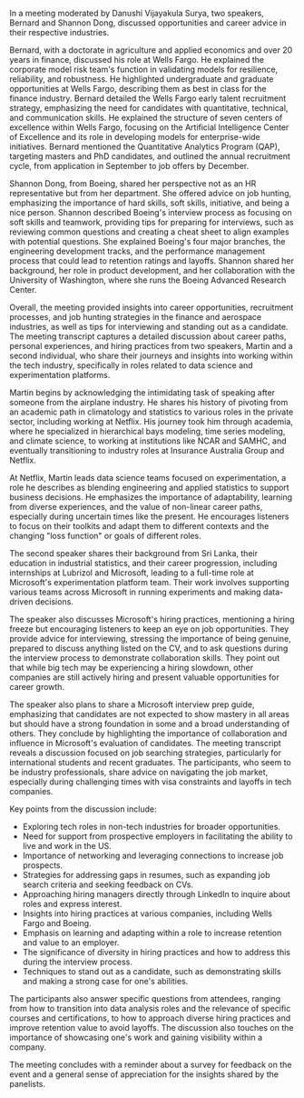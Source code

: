 In a meeting moderated by Danushi Vijayakula Surya, two speakers, Bernard and Shannon Dong, discussed opportunities and career advice in their respective industries.

Bernard, with a doctorate in agriculture and applied economics and over 20 years in finance, discussed his role at Wells Fargo. He explained the corporate model risk team's function in validating models for resilience, reliability, and robustness. He highlighted undergraduate and graduate opportunities at Wells Fargo, describing them as best in class for the finance industry. Bernard detailed the Wells Fargo early talent recruitment strategy, emphasizing the need for candidates with quantitative, technical, and communication skills. He explained the structure of seven centers of excellence within Wells Fargo, focusing on the Artificial Intelligence Center of Excellence and its role in developing models for enterprise-wide initiatives. Bernard mentioned the Quantitative Analytics Program (QAP), targeting masters and PhD candidates, and outlined the annual recruitment cycle, from application in September to job offers by December.

Shannon Dong, from Boeing, shared her perspective not as an HR representative but from her department. She offered advice on job hunting, emphasizing the importance of hard skills, soft skills, initiative, and being a nice person. Shannon described Boeing's interview process as focusing on soft skills and teamwork, providing tips for preparing for interviews, such as reviewing common questions and creating a cheat sheet to align examples with potential questions. She explained Boeing's four major branches, the engineering development tracks, and the performance management process that could lead to retention ratings and layoffs. Shannon shared her background, her role in product development, and her collaboration with the University of Washington, where she runs the Boeing Advanced Research Center.

Overall, the meeting provided insights into career opportunities, recruitment processes, and job hunting strategies in the finance and aerospace industries, as well as tips for interviewing and standing out as a candidate.
The meeting transcript captures a detailed discussion about career paths, personal experiences, and hiring practices from two speakers, Martin and a second individual, who share their journeys and insights into working within the tech industry, specifically in roles related to data science and experimentation platforms.

Martin begins by acknowledging the intimidating task of speaking after someone from the airplane industry. He shares his history of pivoting from an academic path in climatology and statistics to various roles in the private sector, including working at Netflix. His journey took him through academia, where he specialized in hierarchical bays modeling, time series modeling, and climate science, to working at institutions like NCAR and SAMHC, and eventually transitioning to industry roles at Insurance Australia Group and Netflix.

At Netflix, Martin leads data science teams focused on experimentation, a role he describes as blending engineering and applied statistics to support business decisions. He emphasizes the importance of adaptability, learning from diverse experiences, and the value of non-linear career paths, especially during uncertain times like the present. He encourages listeners to focus on their toolkits and adapt them to different contexts and the changing "loss function" or goals of different roles.

The second speaker shares their background from Sri Lanka, their education in industrial statistics, and their career progression, including internships at Lubrizol and Microsoft, leading to a full-time role at Microsoft's experimentation platform team. Their work involves supporting various teams across Microsoft in running experiments and making data-driven decisions.

The speaker also discusses Microsoft's hiring practices, mentioning a hiring freeze but encouraging listeners to keep an eye on job opportunities. They provide advice for interviewing, stressing the importance of being genuine, prepared to discuss anything listed on the CV, and to ask questions during the interview process to demonstrate collaboration skills. They point out that while big tech may be experiencing a hiring slowdown, other companies are still actively hiring and present valuable opportunities for career growth.

The speaker also plans to share a Microsoft interview prep guide, emphasizing that candidates are not expected to show mastery in all areas but should have a strong foundation in some and a broad understanding of others. They conclude by highlighting the importance of collaboration and influence in Microsoft's evaluation of candidates.
The meeting transcript reveals a discussion focused on job searching strategies, particularly for international students and recent graduates. The participants, who seem to be industry professionals, share advice on navigating the job market, especially during challenging times with visa constraints and layoffs in tech companies.

Key points from the discussion include:

- Exploring tech roles in non-tech industries for broader opportunities.
- Need for support from prospective employers in facilitating the ability to live and work in the US.
- Importance of networking and leveraging connections to increase job prospects.
- Strategies for addressing gaps in resumes, such as expanding job search criteria and seeking feedback on CVs.
- Approaching hiring managers directly through LinkedIn to inquire about roles and express interest.
- Insights into hiring practices at various companies, including Wells Fargo and Boeing.
- Emphasis on learning and adapting within a role to increase retention and value to an employer.
- The significance of diversity in hiring practices and how to address this during the interview process.
- Techniques to stand out as a candidate, such as demonstrating skills and making a strong case for one's abilities.

The participants also answer specific questions from attendees, ranging from how to transition into data analysis roles and the relevance of specific courses and certifications, to how to approach diverse hiring practices and improve retention value to avoid layoffs. The discussion also touches on the importance of showcasing one's work and gaining visibility within a company.

The meeting concludes with a reminder about a survey for feedback on the event and a general sense of appreciation for the insights shared by the panelists.